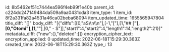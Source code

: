 id: 8b5462ef51c7444ea596f4eb99f1e40b
parent_id: c224dc247149484da509a9aa0431cda3
item_type: 1
item_id: 8f2a331fa82a4531a46ca02beba68094
item_updated_time: 1655565947804
title_diff: "[]"
body_diff: "[{\"diffs\":[[0,\"aS\\\n\\\n\"],[-1,\"[\"],[1,\"## [**\"],[0,\"Otomi\"],[1,\"**\"],[0,\" - S\"]],\"start1\":4,\"start2\":4,\"length1\":14,\"length2\":21}]"
metadata_diff: {"new":{},"deleted":[]}
encryption_cipher_text: 
encryption_applied: 0
updated_time: 2022-06-18T15:29:30.363Z
created_time: 2022-06-18T15:29:30.363Z
type_: 13